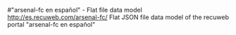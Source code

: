 #"arsenal-fc en español" - Flat file data model
http://es.recuweb.com/arsenal-fc/
Flat JSON file data model of the recuweb portal "arsenal-fc en español"
